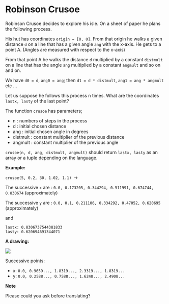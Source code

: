 # Robinson Crusoe

Robinson Crusoe decides to explore his isle. On a sheet of paper he plans the following process.

His hut has coordinates `origin = [0, 0]`. From that origin he walks a given distance `d` on a line that has a given angle `ang` with the x-axis. He gets to a point A. (Angles are measured with respect to the x-axis)

From that point A he walks the distance `d` multiplied by a constant `distmult` on a line that has the angle `ang` multiplied by a constant `angmult` and so on and on.

We have `d0 = d`, `ang0 = ang`; then `d1 = d * distmult`, `ang1 = ang * angmult` etc ...

Let us suppose he follows this process n times. What are the coordinates `lastx, lasty` of the last point?

The function `crusoe` has parameters;

- n : numbers of steps in the process
- d : initial chosen distance
- ang : initial chosen angle in degrees
- distmult : constant multiplier of the previous distance
- angmult : constant multiplier of the previous angle

`crusoe(n, d, ang, distmult, angmult)` should return `lastx, lasty` as an array or a tuple depending on the language.

<b>Example:</b>

```crusoe(5, 0.2, 30, 1.02, 1.1) ```->

The successive `x` are : `0.0, 0.173205, 0.344294, 0.511991, 0.674744, 0.830674` (approximately)

The successive `y` are : `0.0, 0.1, 0.211106, 0.334292, 0.47052, 0.620695` (approximately)

and
```
lastx: 0.8306737544381833
lasty: 0.620694691344071
```
<b>A drawing:</b>

![](https://i.imgur.com/SGHbb6Vl.png)

Successive points:

- x: `0.0, 0.9659..., 1.8319..., 2.3319..., 1.8319...`
- y: `0.0, 0.2588..., 0.7588..., 1.6248..., 2.4908...`

<b>Note</b>
  
Please could you ask before translating?

